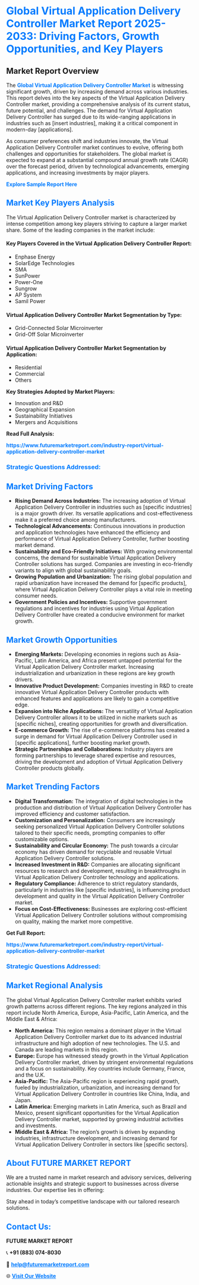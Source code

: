 <h1 style="color: #007BFF;">Global Virtual Application Delivery Controller Market Report 2025-2033: Driving Factors, Growth Opportunities, and Key Players</h1>

<section id="overview">
<h2>Market Report Overview</h2>
<p>The <a href="https://www.futuremarketreport.com/industry-report/virtual-application-delivery-controller-market" style="color: #007BFF; text-decoration: none;"><strong>Global Virtual Application Delivery Controller Market</strong></a> is witnessing significant growth, driven by increasing demand across various industries. This report delves into the key aspects of the Virtual Application Delivery Controller market, providing a comprehensive analysis of its current status, future potential, and challenges. The demand for Virtual Application Delivery Controller has surged due to its wide-ranging applications in industries such as [insert industries], making it a critical component in modern-day [applications].</p>
<p>As consumer preferences shift and industries innovate, the Virtual Application Delivery Controller market continues to evolve, offering both challenges and opportunities for stakeholders. The global market is expected to expand at a substantial compound annual growth rate (CAGR) over the forecast period, driven by technological advancements, emerging applications, and increasing investments by major players.</p>
</section>

<section id="overview">
<p><a href="https://www.futuremarketreport.com/request-sample/reportId=37426" style="color: #007BFF; text-decoration: none;"><strong>Explore Sample Report Here</strong></a></p>
</section>

<section id="key-players">
<h2 style="color: #007BFF;">Market Key Players Analysis</h2>
<p>The Virtual Application Delivery Controller market is characterized by intense competition among key players striving to capture a larger market share. Some of the leading companies in the market include:</p>
<h4>Key Players Covered in the Virtual Application Delivery Controller Report:</h4>
<ul><li>Enphase Energy</li><li>SolarEdge Technologies</li><li>SMA</li><li>SunPower</li><li>Power-One</li><li>Sungrow</li><li>AP System</li><li>Samil Power</li></ul>
<h4>Virtual Application Delivery Controller Market Segmentation by Type:</h4>
<ul><li>Grid-Connected Solar Microinverter</li><li>Grid-Off Solar Microinverter</li></ul>

<h4>Virtual Application Delivery Controller Market Segmentation by Application:</h4>
<ul><li>Residential</li><li>Commercial</li><li>Others</li></ul>
<p><strong>Key Strategies Adopted by Market Players:</strong></p>
<ul>
<li>Innovation and R&D</li>
<li>Geographical Expansion</li>
<li>Sustainability Initiatives</li>
<li>Mergers and Acquisitions</li>
</ul>
</section>

<section>
<p><strong>Read Full Analysis: </strong></p><a href="https://www.futuremarketreport.com/industry-report/virtual-application-delivery-controller-market" style="color: #007BFF; text-decoration: none;"><strong>https://www.futuremarketreport.com/industry-report/virtual-application-delivery-controller-market</strong></a>
<h3 style="color: #007BFF;">Strategic Questions Addressed:</h3>
</section>

<section id="driving-factors">
<h2 style="color: #007BFF;">Market Driving Factors</h2>
<ul>
<li><strong>Rising Demand Across Industries:</strong> The increasing adoption of Virtual Application Delivery Controller in industries such as [specific industries] is a major growth driver. Its versatile applications and cost-effectiveness make it a preferred choice among manufacturers.</li>
<li><strong>Technological Advancements:</strong> Continuous innovations in production and application technologies have enhanced the efficiency and performance of Virtual Application Delivery Controller, further boosting market demand.</li>
<li><strong>Sustainability and Eco-Friendly Initiatives:</strong> With growing environmental concerns, the demand for sustainable Virtual Application Delivery Controller solutions has surged. Companies are investing in eco-friendly variants to align with global sustainability goals.</li>
<li><strong>Growing Population and Urbanization:</strong> The rising global population and rapid urbanization have increased the demand for [specific products], where Virtual Application Delivery Controller plays a vital role in meeting consumer needs.</li>
<li><strong>Government Policies and Incentives:</strong> Supportive government regulations and incentives for industries using Virtual Application Delivery Controller have created a conducive environment for market growth.</li>
</ul>
</section>

<section id="growth-opportunities">
<h2 style="color: #007BFF;">Market Growth Opportunities</h2>
<ul>
<li><strong>Emerging Markets:</strong> Developing economies in regions such as Asia-Pacific, Latin America, and Africa present untapped potential for the Virtual Application Delivery Controller market. Increasing industrialization and urbanization in these regions are key growth drivers.</li>
<li><strong>Innovative Product Development:</strong> Companies investing in R&D to create innovative Virtual Application Delivery Controller products with enhanced features and applications are likely to gain a competitive edge.</li>
<li><strong>Expansion into Niche Applications:</strong> The versatility of Virtual Application Delivery Controller allows it to be utilized in niche markets such as [specific niches], creating opportunities for growth and diversification.</li>
<li><strong>E-commerce Growth:</strong> The rise of e-commerce platforms has created a surge in demand for Virtual Application Delivery Controller used in [specific applications], further boosting market growth.</li>
<li><strong>Strategic Partnerships and Collaborations:</strong> Industry players are forming partnerships to leverage shared expertise and resources, driving the development and adoption of Virtual Application Delivery Controller products globally.</li>
</ul>
</section>

<section id="trending-factors">
<h2 style="color: #007BFF;">Market Trending Factors</h2>
<ul>
<li><strong>Digital Transformation:</strong> The integration of digital technologies in the production and distribution of Virtual Application Delivery Controller has improved efficiency and customer satisfaction.</li>
<li><strong>Customization and Personalization:</strong> Consumers are increasingly seeking personalized Virtual Application Delivery Controller solutions tailored to their specific needs, prompting companies to offer customizable options.</li>
<li><strong>Sustainability and Circular Economy:</strong> The push towards a circular economy has driven demand for recyclable and reusable Virtual Application Delivery Controller solutions.</li>
<li><strong>Increased Investment in R&D:</strong> Companies are allocating significant resources to research and development, resulting in breakthroughs in Virtual Application Delivery Controller technology and applications.</li>
<li><strong>Regulatory Compliance:</strong> Adherence to strict regulatory standards, particularly in industries like [specific industries], is influencing product development and quality in the Virtual Application Delivery Controller market.</li>
<li><strong>Focus on Cost-Effectiveness:</strong> Businesses are exploring cost-efficient Virtual Application Delivery Controller solutions without compromising on quality, making the market more competitive.</li>
</ul>
</section>

<section>
<p><strong>Get Full Report: </strong></p><a href="https://www.futuremarketreport.com/industry-report/virtual-application-delivery-controller-market" style="color: #007BFF; text-decoration: none;"><strong>https://www.futuremarketreport.com/industry-report/virtual-application-delivery-controller-market</strong></a>
<h3 style="color: #007BFF;">Strategic Questions Addressed:</h3>
</section>


<section id="regional-analysis">
<h2 style="color: #007BFF;">Market Regional Analysis</h2>
<p>The global Virtual Application Delivery Controller market exhibits varied growth patterns across different regions. The key regions analyzed in this report include North America, Europe, Asia-Pacific, Latin America, and the Middle East & Africa:</p>
<ul>
<li><strong>North America:</strong> This region remains a dominant player in the Virtual Application Delivery Controller market due to its advanced industrial infrastructure and high adoption of new technologies. The U.S. and Canada are leading markets in this region.</li>
<li><strong>Europe:</strong> Europe has witnessed steady growth in the Virtual Application Delivery Controller market, driven by stringent environmental regulations and a focus on sustainability. Key countries include Germany, France, and the U.K.</li>
<li><strong>Asia-Pacific:</strong> The Asia-Pacific region is experiencing rapid growth, fueled by industrialization, urbanization, and increasing demand for Virtual Application Delivery Controller in countries like China, India, and Japan.</li>
<li><strong>Latin America:</strong> Emerging markets in Latin America, such as Brazil and Mexico, present significant opportunities for the Virtual Application Delivery Controller market, supported by growing industrial activities and investments.</li>
<li><strong>Middle East & Africa:</strong> The region’s growth is driven by expanding industries, infrastructure development, and increasing demand for Virtual Application Delivery Controller in sectors like [specific sectors].</li>
</ul>
</section>

<footer>
<h2 style="color: #007BFF;">About FUTURE MARKET REPORT</h2>
<p>We are a trusted name in market research and advisory services, delivering actionable insights and strategic support to businesses across diverse industries. Our expertise lies in offering:</p>

<p>Stay ahead in today’s competitive landscape with our tailored research solutions.</p>

<h2 style="color: #007BFF;">Contact Us:</h2>
<p><strong>FUTURE MARKET REPORT</strong></p>
<p>📞 <strong>+91 (883) 074-8030</strong></p>
<p>📧 <strong><a href="mailto:help@futuremarketreport.com" style="color: #007BFF;">help@futuremarketreport.com</a></strong></p>
<p>🌐 <strong><a href="https://www.futuremarketreport.com/" style="color: #007BFF;">Visit Our Website</a></strong></p>
</footer>